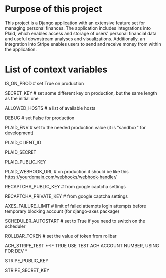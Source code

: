 # Purpose of this project
This project is a Django application with an extensive feature set for managing personal finances. The application includes integrations into Plaid, which enables access and storage of users' personal financial data and useful downstream analyses and visualizations. Additionally, an integration into Stripe enables users to send and receive money from within the application.

# List of context variables
IS_ON_PROD  # set True on production

SECRET_KEY  # set some different key on production, but the same length as the initial one

ALLOWED_HOSTS  # a list of available hosts

DEBUG  # set False for production

PLAID_ENV  # set to the needed production value (it is "sandbox" for development)

PLAID_CLIENT_ID

PLAID_SECRET

PLAID_PUBLIC_KEY

PLAID_WEBHOOK_URL  # on production it should be like this https://yourdomain.com/webhooks/webhook-handler/

RECAPTCHA_PUBLIC_KEY  # from google captcha settings

RECAPTCHA_PRIVATE_KEY  # from google captcha settings

AXES_FAILURE_LIMIT  # limit of failed attempts login attempts before temporary blocking account (for django-axes package)

SCHEDULER_AUTOSTART  # set to True if you need to switch on the scheduler

ROLLBAR_TOKEN  # set the value of token from rollbar

ACH_STRIPE_TEST *-IF TRUE USE TEST ACH ACCOUNT NUMBER, USING FOR DEV *

STRIPE_PUBLIC_KEY

STRIPE_SECRET_KEY

